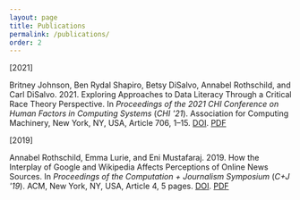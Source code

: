 ```yaml
---
layout: page
title: Publications
permalink: /publications/
order: 2
---
```


[2021]

Britney Johnson, Ben Rydal Shapiro, Betsy DiSalvo, Annabel Rothschild, and Carl DiSalvo. 2021. Exploring Approaches to Data Literacy Through a Critical Race Theory Perspective. In _Proceedings of the 2021 CHI Conference on Human Factors in Computing Systems_ (_CHI '21_). Association for Computing Machinery, New York, NY, USA, Article 706, 1–15. [DOI](https://doi.org/10.1145/3411764.3445141). [PDF](/documents/Johnson_CSCW_2021.pdf)

[2019]

Annabel Rothschild, Emma Lurie, and Eni Mustafaraj. 2019. How the Interplay of Google and Wikipedia Affects Perceptions of Online News Sources. In _Proceedings of the Computation + Journalism Symposium_ (_C+J '19_). ACM, New York, NY, USA, Article 4, 5 pages. [DOI](https://doi.org/10.475/123_4). [PDF](/documents/Rothschild_C+J_2019.pdf)
